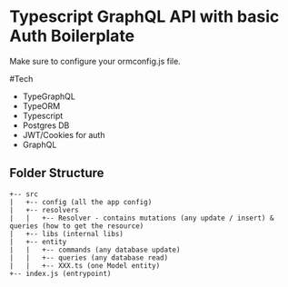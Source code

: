 # Typescript GraphQL API with basic Auth Boilerplate

Make sure to configure your ormconfig.js file.

#Tech
- TypeGraphQL
- TypeORM 
- Typescript
- Postgres DB
- JWT/Cookies for auth
- GraphQL

## Folder Structure

```
+-- src
|   +-- config (all the app config)
|   +-- resolvers
|   |   +-- Resolver - contains mutations (any update / insert) & queries (how to get the resource)
|   +-- libs (internal libs)
|   +-- entity
|   |   +-- commands (any database update)
|   |   +-- queries (any database read)
|   |   +-- XXX.ts (one Model entity)
+-- index.js (entrypoint)
```
